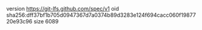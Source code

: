 version https://git-lfs.github.com/spec/v1
oid sha256:dff37bf1b705d0947367d7a0374b89d3283e124f694cacc060f1987720e93c96
size 6089
